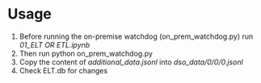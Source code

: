 # Usage
1. Before running the on-premise watchdog (on_prem_watchdog.py) run _01_ELT OR ETL.ipynb_
2. Then run python on_prem_watchdog.py
3. Copy the content of _additional_data.jsonl_ into _dso_data/0/0/0.jsonl_
4. Check ELT.db for changes
